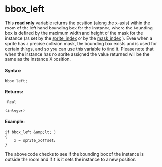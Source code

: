 # bbox_left

This **read only** variable returns the position (along the x-axis)
within the room of the left hand bounding box for the instance, where
the bounding box is defined by the maximum width and height of the mask
for the instance (as set by the [sprite_index](sprite_index) or by
the [mask_index](mask_index) ). Even when a sprite has a precise
collision mask, the bounding box exists and is used for certain things,
and so you can use this variable to find it. Please note that when the
instance has no sprite assigned the value returned will be the same as
the instance X position.

#### Syntax:

``` gml
bbox_left;
```

#### Returns:

``` gml
 Real

(integer)
```

#### Example:

``` gml
if bbox_left &amp;lt; 0
{
    x = sprite_xoffset;
}
```

The above code checks to see if the bounding box of the instance is
outside the room and if it is it sets the instance to a new position.
